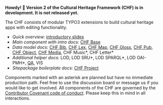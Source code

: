 **Howdy! 👋 Version 2 of the Cultural Heritage Framework (CHF) is in development. It is not released yet.**

The CHF consists of modular TYPO3 extensions to build cultural heritage apps with editing functionality.

- *Quick overview:* [introductory slides](https://github.com/digicademy-chf/admin/blob/main/IntroductorySlides.pdf)
- *Main component with intro docs:* [CHF Base](#)
- *Data model docs:* [CHF Bib](#), [CHF Lex](#), [CHF Map](#), [CHF Gloss](#), [CHF Pub](#), [CHF Object](#), [CHF Media](#), CHF Music*, CHF Letter*
- *Additional helper docs:* LOD, LOD SRU*, LOD SPARQL*, LOD OAI-PMH*, [QA](#), VIS
- *Sitepackage boilerplate docs:* [CHF Project](#)

Components marked with an asterisk are planned but have no immediate production path. Feel free to use the discussion board or message us if you would like to get involved. All components of the CHF are governed by the [Contributor Covenant code of conduct](https://github.com/digicademy-chf/.github/blob/main/CODE_OF_CONDUCT.md). Please keep this in mind in all interactions.
